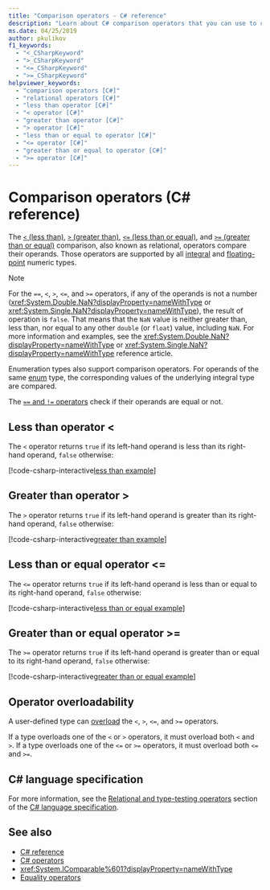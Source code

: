 ```yaml
---
title: "Comparison operators - C# reference"
description: "Learn about C# comparison operators that you can use to check the order of numeric values."
ms.date: 04/25/2019
author: pkulikov
f1_keywords: 
  - "<_CSharpKeyword"
  - ">_CSharpKeyword"
  - "<=_CSharpKeyword"
  - ">=_CSharpKeyword"
helpviewer_keywords: 
  - "comparison operators [C#]"
  - "relational operators [C#]"
  - "less than operator [C#]"
  - "< operator [C#]"
  - "greater than operator [C#]"
  - "> operator [C#]"
  - "less than or equal to operator [C#]"
  - "<= operator [C#]"
  - "greater than or equal to operator [C#]"
  - ">= operator [C#]"
---
```

# Comparison operators (C# reference)

The [`<` (less than)](#less-than-operator-), [`>` (greater than)](#greater-than-operator-), [`<=` (less than or equal)](#less-than-or-equal-operator-), and [`>=` (greater than or equal)](#greater-than-or-equal-operator-) comparison, also known as relational, operators compare their operands. Those operators are supported by all [integral](../builtin-types/integral-numeric-types.md) and [floating-point](../builtin-types/floating-point-numeric-types.md) numeric types.

> [!NOTE]
> For the `==`, `<`, `>`, `<=`, and `>=` operators, if any of the operands is not a number (<xref:System.Double.NaN?displayProperty=nameWithType> or <xref:System.Single.NaN?displayProperty=nameWithType>), the result of operation is `false`. That means that the `NaN` value is neither greater than, less than, nor equal to any other `double` (or `float`) value, including `NaN`. For more information and examples, see the <xref:System.Double.NaN?displayProperty=nameWithType> or <xref:System.Single.NaN?displayProperty=nameWithType> reference article.

Enumeration types also support comparison operators. For operands of the same [enum](../keywords/enum.md) type, the corresponding values of the underlying integral type are compared.

The [`==` and `!=` operators](equality-operators.md) check if their operands are equal or not.

## Less than operator \<

The `<` operator returns `true` if its left-hand operand is less than its right-hand operand, `false` otherwise:

[!code-csharp-interactive[less than example](~/samples/csharp/language-reference/operators/ComparisonOperators.cs#Less)]

## Greater than operator >

The `>` operator returns `true` if its left-hand operand is greater than its right-hand operand, `false` otherwise:

[!code-csharp-interactive[greater than example](~/samples/csharp/language-reference/operators/ComparisonOperators.cs#Greater)]

## Less than or equal operator \<=

The `<=` operator returns `true` if its left-hand operand is less than or equal to its right-hand operand, `false` otherwise:

[!code-csharp-interactive[less than or equal example](~/samples/csharp/language-reference/operators/ComparisonOperators.cs#LessOrEqual)]

## Greater than or equal operator >=

The `>=` operator returns `true` if its left-hand operand is greater than or equal to its right-hand operand, `false` otherwise:

[!code-csharp-interactive[greater than or equal example](~/samples/csharp/language-reference/operators/ComparisonOperators.cs#GreaterOrEqual)]

## Operator overloadability

A user-defined type can [overload](operator-overloading.md) the `<`, `>`, `<=`, and `>=` operators.

If a type overloads one of the `<` or `>` operators, it must overload both `<` and `>`. If a type overloads one of the `<=` or `>=` operators, it must overload both `<=` and `>=`.

## C# language specification

For more information, see the [Relational and type-testing operators](~/_csharplang/spec/expressions.md#relational-and-type-testing-operators) section of the [C# language specification](~/_csharplang/spec/introduction.md).

## See also

- [C# reference](../index.md)
- [C# operators](index.md)
- <xref:System.IComparable%601?displayProperty=nameWithType>
- [Equality operators](equality-operators.md)
